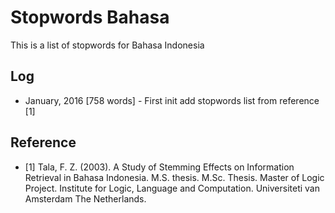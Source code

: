 # Stopwords Bahasa
This is a list of stopwords for Bahasa Indonesia

## Log

- January, 2016 [758 words] - First init add stopwords list from reference [1] 

## Reference
- [1] Tala, F. Z. (2003). A Study of Stemming Effects on Information Retrieval in Bahasa Indonesia. M.S. thesis. M.Sc. Thesis. Master of Logic Project. Institute for Logic, Language and Computation. Universiteti van Amsterdam The Netherlands.

